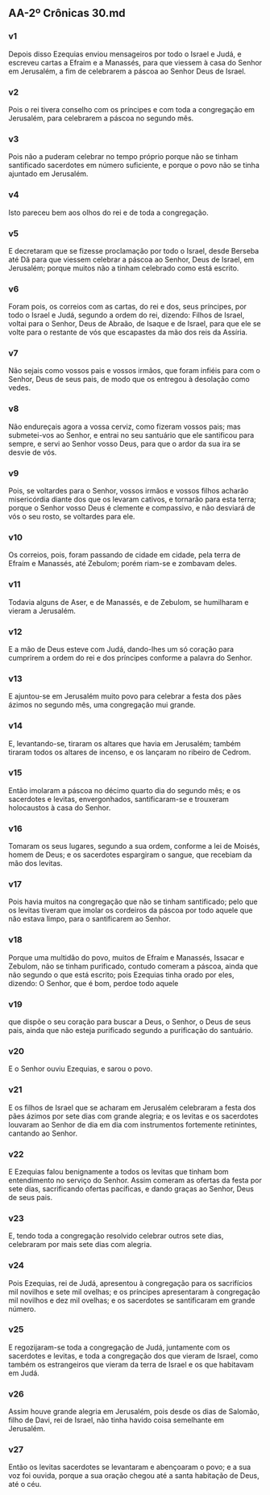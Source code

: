 ## AA-2º Crônicas 30.md
### v1
 Depois disso Ezequias enviou mensageiros por todo o Israel e Judá, e escreveu cartas a Efraim e a Manassés, para que viessem à casa do Senhor em Jerusalém, a fim de celebrarem a páscoa ao Senhor Deus de Israel.
### v2
 Pois o rei tivera conselho com os príncipes e com toda a congregação em Jerusalém, para celebrarem a páscoa no segundo mês.
### v3
 Pois não a puderam celebrar no tempo próprio porque não se tinham santificado sacerdotes em número suficiente, e porque o povo não se tinha ajuntado em Jerusalém.
### v4
 Isto pareceu bem aos olhos do rei e de toda a congregação.
### v5
 E decretaram que se fizesse proclamação por todo o Israel, desde Berseba até Dã para que viessem celebrar a páscoa ao Senhor, Deus de Israel, em Jerusalém; porque muitos não a tinham celebrado como está escrito.
### v6
 Foram pois, os correios com as cartas, do rei e dos, seus príncipes, por todo o Israel e Judá, segundo a ordem do rei, dizendo: Filhos de Israel, voltai para o Senhor, Deus de Abraão, de Isaque e de Israel, para que ele se volte para o restante de vós que escapastes da mão dos reis da Assíria.
### v7
 Não sejais como vossos pais e vossos irmãos, que foram infiéis para com o Senhor, Deus de seus pais, de modo que os entregou à desolação como vedes.
### v8
 Não endureçais agora a vossa cerviz, como fizeram vossos pais; mas submetei-vos ao Senhor, e entrai no seu santuário que ele santificou para sempre, e servi ao Senhor vosso Deus, para que o ardor da sua ira se desvie de vós.
### v9
 Pois, se voltardes para o Senhor, vossos irmãos e vossos filhos acharão misericórdia diante dos que os levaram cativos, e tornarão para esta terra; porque o Senhor vosso Deus é clemente e compassivo, e não desviará de vós o seu rosto, se voltardes para ele.
### v10
 Os correios, pois, foram passando de cidade em cidade, pela terra de Efraím e Manassés, até Zebulom; porém riam-se e zombavam deles.
### v11
 Todavia alguns de Aser, e de Manassés, e de Zebulom, se humilharam e vieram a Jerusalém.
### v12
 E a mão de Deus esteve com Judá, dando-lhes um só coração para cumprirem a ordem do rei e dos príncipes conforme a palavra do Senhor.
### v13
 E ajuntou-se em Jerusalém muito povo para celebrar a festa dos pães ázimos no segundo mês, uma congregação mui grande.
### v14
 E, levantando-se, tiraram os altares que havia em Jerusalém; também tiraram todos os altares de incenso, e os lançaram no ribeiro de Cedrom.
### v15
 Então imolaram a páscoa no décimo quarto dia do segundo mês; e os sacerdotes e levitas, envergonhados, santificaram-se e trouxeram holocaustos à casa do Senhor.
### v16
 Tomaram os seus lugares, segundo a sua ordem, conforme a lei de Moisés, homem de Deus; e os sacerdotes espargiram o sangue, que recebiam da mão dos levitas.
### v17
 Pois havia muitos na congregação que não se tinham santificado; pelo que os levitas tiveram que imolar os cordeiros da páscoa por todo aquele que não estava limpo, para o santificarem ao Senhor.
### v18
 Porque uma multidão do povo, muitos de Efraím e Manassés, Issacar e Zebulom, não se tinham purificado, contudo comeram a páscoa, ainda que não segundo o que está escrito; pois Ezequias tinha orado por eles, dizendo: O Senhor, que é bom, perdoe todo aquele
### v19
 que dispõe o seu coração para buscar a Deus, o Senhor, o Deus de seus pais, ainda que não esteja purificado segundo a purificação do santuário.
### v20
 E o Senhor ouviu Ezequias, e sarou o povo.
### v21
 E os filhos de Israel que se acharam em Jerusalém celebraram a festa dos pães ázimos por sete dias com grande alegria; e os levitas e os sacerdotes louvaram ao Senhor de dia em dia com instrumentos fortemente retinintes, cantando ao Senhor.
### v22
 E Ezequias falou benignamente a todos os levitas que tinham bom entendimento no serviço do Senhor. Assim comeram as ofertas da festa por sete dias, sacrificando ofertas pacíficas, e dando graças ao Senhor, Deus de seus pais.
### v23
 E, tendo toda a congregação resolvido celebrar outros sete dias, celebraram por mais sete dias com alegria.
### v24
 Pois Ezequias, rei de Judá, apresentou à congregação para os sacrifícios mil novilhos e sete mil ovelhas; e os príncipes apresentaram à congregação mil novilhos e dez mil ovelhas; e os sacerdotes se santificaram em grande número.
### v25
 E regozijaram-se toda a congregação de Judá, juntamente com os sacerdotes e levitas, e toda a congregação dos que vieram de Israel, como também os estrangeiros que vieram da terra de Israel e os que habitavam em Judá.
### v26
 Assim houve grande alegria em Jerusalém, pois desde os dias de Salomão, filho de Davi, rei de Israel, não tinha havido coisa semelhante em Jerusalém.
### v27
 Então os levitas sacerdotes se levantaram e abençoaram o povo; e a sua voz foi ouvida, porque a sua oração chegou até a santa habitação de Deus, até o céu.
